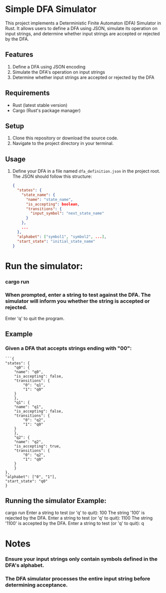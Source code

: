 # Simple DFA Simulator

This project implements a Deterministic Finite Automaton (DFA) Simulator in Rust. It allows users to define a DFA using JSON, simulate its operation on input strings, and determine whether input strings are accepted or rejected by the DFA.

## Features

1. Define a DFA using JSON encoding
2. Simulate the DFA's operation on input strings
3. Determine whether input strings are accepted or rejected by the DFA

## Requirements

- Rust (latest stable version)
- Cargo (Rust's package manager)

## Setup

1. Clone this repository or download the source code.
2. Navigate to the project directory in your terminal.

## Usage

1. Define your DFA in a file named `dfa_definition.json` in the project root. The JSON should follow this structure:

   ```json
   {
     "states": {
       "state_name": {
         "name": "state_name",
         "is_accepting": boolean,
         "transitions": {
           "input_symbol": "next_state_name"
         }
       },
       ...
     },
     "alphabet": ["symbol1", "symbol2", ...],
     "start_state": "initial_state_name"
   }

# Run the simulator:
### cargo run

### When prompted, enter a string to test against the DFA. The simulator will inform you whether the string is accepted or rejected.
Enter 'q' to quit the program.

## Example
### Given a DFA that accepts strings ending with "00":
    ```{
    "states": {
        "q0": {
        "name": "q0",
        "is_accepting": false,
        "transitions": {
            "0": "q1",
            "1": "q0"
        }
        },
        "q1": {
        "name": "q1",
        "is_accepting": false,
        "transitions": {
            "0": "q2",
            "1": "q0"
        }
        },
        "q2": {
        "name": "q2",
        "is_accepting": true,
        "transitions": {
            "0": "q2",
            "1": "q0"
        }
        }
    },
    "alphabet": ["0", "1"],
    "start_state": "q0"
    }

## Running the simulator Example:
cargo run
Enter a string to test (or 'q' to quit):
100
The string '100' is rejected by the DFA.
Enter a string to test (or 'q' to quit):
1100
The string '1100' is accepted by the DFA.
Enter a string to test (or 'q' to quit):
q


# Notes

### Ensure your input strings only contain symbols defined in the DFA's alphabet.
### The DFA simulator processes the entire input string before determining acceptance.